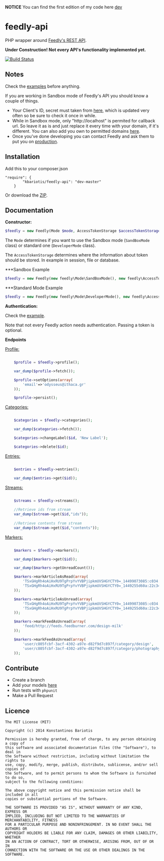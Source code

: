 **NOTICE** You can find the first edition of my code here [dev](https://github.com/stakisko/feedly-api/tree/legacy)


feedly-api
=========
PHP wrapper around [Feedly's REST API](http://developer.feedly.com/).

**Under Construction! Not every API's functionality implemented yet.**

[![Build Status](https://travis-ci.org/kbariotis/feedly-api.svg?branch=master)](https://travis-ci.org/stakisko/feedly-api)

Notes
-----
Check the [examples](https://github.com/stakisko/feedly-api/blob/master/example) before anything.

If you are working in Sandbox mode of Feedly's API you should know a couple of things.

* Your Client's ID, secret must taken from [here](https://groups.google.com/forum/#!topic/feedly-cloud/a_cGSAzv8bY), which is updated very often so be sure to check it once in while.
* While in Sandbox mode, only "http://localhost" is permited for callback url. So leave it as is and just replace it every time with your domain, if it's different. You can also add you own to permitted domains [here](https://groups.google.com/forum/#!topic/feedly-cloud/vSo0DuShvDg/discussion).
* Once you've done developing you can contact Feedly and ask them to put you on [production](http://developer.feedly.com/v3/sandbox/).


Installation
-----------
Add this to your composer.json
```
"require": {
        "kbariotis/feedly-api": "dev-master"
    }
```

Or download the [ZIP](https://github.com/stakisko/feedly-api/archive/master.zip).

Documentation
-------------

**Constructor:**

```php
$feedly = new Feedly(Mode $mode, AccessTokenStorage $accessTokenStorage);
```

The `Mode` determines if you want to use the Sandbox mode (`SandBoxMode` class) or standard one (`DeveloperMode` class).

The `AccessTokenStorage` determines where the information about token should be stored. In example in session, file or database.

***Sandbox Example

```php
$feedly = new Feedly(new feedly\Mode\SandBoxMode(), new feedly\AccessTokenStorage\AccessTokenSessionStorage());
```

***Standard Mode Example

```php
$feedly = new Feedly(new feedly\Mode\DeveloperMode(), new feedly\AccessTokenStorage\AccessTokenSessionStorage());
```

**Authentication:**

Check the [example](https://github.com/stakisko/feedly-api/blob/master/example/authentication.php).

Note that not every Feedly action needs authentication. Passing a token is optional.

**Endpoints**

[Profile:](http://developers.feedly.com/v3/profile/)

```php

    $profile = $feedly->profile();

    var_dump($profile->fetch());

    $profile->setOptions(array(
        'email'=>'odysseus@ithaca.gr'
    ));

    $profile->persist();
```

[Categories:](http://developers.feedly.com/v3/categories/)

```php

    $categories = $feedly->categories();

    var_dump($categories->fetch());

    $categories->changeLabel($id, 'New Label');

    $categories->delete($id);
```

[Entries:](http://developers.feedly.com/v3/entries/)

```php

    $entries = $feedly->entries();

    var_dump($entries->get($id));

```

[Streams:](http://developers.feedly.com/v3/streams/)

```php

    $streams = $feedly->streams();
    
    //Retrieve ids from stream 
    var_dump($stream->get($id,"ids"));
    
    //Retrieve contents from stream 
    var_dump($stream->get($id,"contents"));

```

[Markers:](http://developers.feedly.com/v3/markers/)

```php

    $markers = $feedly->markers();

    var_dump($markers->get($id));

    var_dump($markers->getUnreadCount());

    $markers->markArticleAsRead(array(
        'TSxGHgRh4oAiHxRU9TgPrpYvYVBPjipkmUVSHGYCTY0=_14499073085:c034:d32dab1f',
        'TSxGHgRh4oAiHxRU9TgPrpYvYVBPjipkmUVSHGYCTY0=_1449255d60a:22c3491:9c6d71ab'
    ));

    $markers->markArticleAsUnread(array(
        'TSxGHgRh4oAiHxRU9TgPrpYvYVBPjipkmUVSHGYCTY0=_14499073085:c034:d32dab1f',
        'TSxGHgRh4oAiHxRU9TgPrpYvYVBPjipkmUVSHGYCTY0=_1449255d60a:22c3491:9c6d71ab'
    ));

    $markers->markFeedAsUnread(array(
        'feed/http://feeds.feedburner.com/design-milk'
    ));

    $markers->markFeedAsUnread(array(
        'user/c805fcbf-3acf-4302-a97e-d82f9d7c897f/category/design',
        'user/c805fcbf-3acf-4302-a97e-d82f9d7c897f/category/photography'
    ));

```

Contribute
-------------
* Create a branch
* Add your models [here](src/feedly/Models)
* Run tests with `phpunit`
* Make a Pull Request


Licence
--------------------
```
The MIT License (MIT)

Copyright (c) 2014 Konstantinos Bariotis

Permission is hereby granted, free of charge, to any person obtaining a copy of
this software and associated documentation files (the "Software"), to deal in
the Software without restriction, including without limitation the rights to
use, copy, modify, merge, publish, distribute, sublicense, and/or sell copies of
the Software, and to permit persons to whom the Software is furnished to do so,
subject to the following conditions:

The above copyright notice and this permission notice shall be included in all
copies or substantial portions of the Software.

THE SOFTWARE IS PROVIDED "AS IS", WITHOUT WARRANTY OF ANY KIND, EXPRESS OR
IMPLIED, INCLUDING BUT NOT LIMITED TO THE WARRANTIES OF MERCHANTABILITY, FITNESS
FOR A PARTICULAR PURPOSE AND NONINFRINGEMENT. IN NO EVENT SHALL THE AUTHORS OR
COPYRIGHT HOLDERS BE LIABLE FOR ANY CLAIM, DAMAGES OR OTHER LIABILITY, WHETHER
IN AN ACTION OF CONTRACT, TORT OR OTHERWISE, ARISING FROM, OUT OF OR IN
CONNECTION WITH THE SOFTWARE OR THE USE OR OTHER DEALINGS IN THE SOFTWARE.
```
